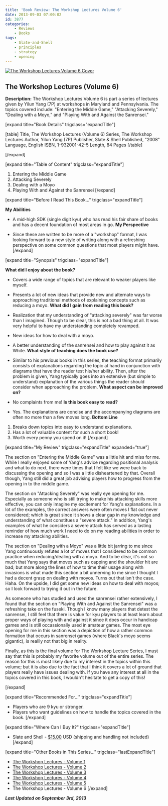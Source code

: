 ```yaml
---
title: 'Book Review: The Workshop Lectures Volume 6'
date: 2013-09-03 07:00:02
id: 3877
categories:
	- Reviews
	- Books
tags:
	- Slate-and-Shell
	- principles
	- strategy
	- opening
---
```


[![The Workshop Lectures Volume 6 Cover](http://www.bengozen.com/wp-content/uploads/2013/08/workshopLecturesv6.jpg)](http://www.bengozen.com/wp-content/uploads/2013/08/workshopLecturesv6.jpg)

## The Workshop Lectures (Volume 6)

**Description:** The Workshop Lectures Volume 6 is part a series of lectures given by Yilun Yang (7P) at workshops in Maryland and Pennsylvania. The topics covered include: "Entering the Middle Game," "Attacking Severely," "Dealing with a Moyo," and "Playing With and Against the Sanrensei."

<!--more-->

[expand title="Book Details" trigclass="expandTitle"]

[table]
Title, The Workshop Lectures (Volume 6)
Series, The Workshop Lectures
Author, Yilun Yang (7P)
Publisher, Slate &amp; Shell
Published, "2008"
Language, English
ISBN, 1-932001-42-5
Length, 84 Pages
[/table]

[/expand]

[expand title="Table of Content" trigclass="expandTitle"]

1.  Entering the Middle Game
2.  Attacking Severely
3.  Dealing with a Moyo
4.  Playing With and Against the Sanrensei
[/expand]

[expand title="Before I Read This Book..." trigclass="expandTitle"]

**My Abilities**

*   A mid-high SDK (single digit kyu) who has read his fair share of books and has a decent foundation of most areas in go.
**My Perspective**

*   Since these are written to be more of a "workshop" format, I was looking forward to a new style of writing along with a refreshing perspective on some common questions that most players might have.
[/expand]

[expand title="Synopsis" trigclass="expandTitle"]

**What did I enjoy about the book?**

*   Covers a wide range of topics that are relevant to weaker players like myself.
*   Presents a lot of new ideas that provide new and alternate ways to approaching traditional methods of explaining concepts such as reducing a moyo.
**What did I gain from reading this book?**

*   Realization that my understanding of "attacking severely" was far worse than I imagined. Though to be clear, this is not a bad thing at all. It was very helpful to have my understanding completely revamped.
*   New ideas for how to deal with a moyo.
*   A better understanding of the sanrensei and how to play against it as White.
**What style of teaching does the book use?**

*   Similar to his previous books in this series, the teaching format primarily consists of explanations regarding the topic at hand in conjunction with diagrams that have the reader test his/her ability. Then, after the problem is given, Yang typically goes into an extensive (but simple to understand) explanation of the various things the reader should consider when approaching the problem.
**What aspect can be improved on?**

*   No complaints from me!
**Is this book easy to read?**

*   Yes. The explanations are concise and the accompanying diagrams are often no more than a few moves long.
**Bottom Line**

1.  Breaks down topics into easy to understand explanations.
2.  Has a lot of valuable content for such a short book!
3.  Worth every penny you spend on it!
[/expand]

[expand title="My Review" trigclass="expandTitle" expanded="true"]

The section on "Entering the Middle Game" was a little hit and miss for me. While I really enjoyed some of Yang's advice regarding positional analysis and what to do next, there were times that I felt like we were back to discussing the opening and so I was a little disheartened by that. Overall though, Yang still did a great job advising players how to progress from the opening in to the middle game.

The section on "Attacking Severely" was really eye opening for me. Especially as someone who is still trying to make his attacking skills more effective, you can only imagine my excitement for Yang's explanations. In a lot of the examples, the correct answers were often moves I flat out never considered; which is great since it shows a clear gap in my knowledge and understanding of what constitues a "severe attack." In addition, Yang's examples of what he considers a severe attack has served as a lasting reminder of how much work I need to do on my reading abilities in order to increase my attacking abilities.

The section on "Dealing with a Moyo" was a little bit jarring to me since Yang continuously refutes a lot of moves that I considered to be common practice when reducing/dealing with a moyo. And to be clear, it's not so much that Yang says that moves such as capping and the shoulder hit are bad; but more along the lines of how to time their usage along with invasions is what made this section a bit unnerving to me since I thought I had a decent grasp on dealing with moyos. Turns out that isn't the case. Haha. On the upside, I did get some new ideas on how to deal with moyos; so I look forward to trying it out in the future.

As someone who has studied and used the sanrensei rather extensively, I found that the section on "Playing With and Against the Sanrensei" was a refreshing take on the fuseki. Though I know many players that detest the sanrensei, I still feel that there is value for kyu players to at least learn about proper ways of playing with and against it since it does occur in handicap games and is still occassionally used in amateur games. The most eye opening for me in this section was a depiction of how a rather common formation that occurs in sanrensei games (where Black's moyo seems gigantic), is reallly not that big in reality.

Finally, as this is the final volume for The Workshop Lecture Series, I must say that this is probably my favorite volume out of the entire series. The reason for this is most likely due to my interest in the topics within this volume; but it is also due to the fact that I think it covers a lot of ground that players really have issues dealing with. If you have any interest at all in the topics covered in this book, I wouldn't hesitate to get a copy of this!

[/expand]

[expand title="Recommended For..." trigclass="expandTitle"]

*   Players who are 9 kyu or stronger.
*   Players who want guidelines on how to handle the topics covered in the book.
[/expand]

[expand title="Where Can I Buy It?" trigclass="expandTitle"]

*   Slate and Shell - [$15.00](http://www.slateandshell.com/SSYY011.html) USD (shipping and handling not included)
[/expand]

[expand title="Other Books in This Series..." trigclass="lastExpandTitle"]

*   [The Workshop Lectures - Volume 1](http://www.bengozen.com/book-review-the-workshop-lectures-volume-1/ "Book Review: The Workshop Lectures Volume 1")
*   [The Workshop Lectures - Volume 2](http://www.bengozen.com/book-review-the-workshop-lectures-volume-2/ "Book Review: The Workshop Lectures Volume 2")
*   [The Workshop Lectures - Volume 3](http://www.bengozen.com/book-review-the-workshop-lectures-volume-3/ "Book Review: The Workshop Lectures Volume 3")
*   [The Workshop Lectures - Volume 4](http://www.bengozen.com/book-review-the-workshop-lectures-volume-4/ "Book Review: The Workshop Lectures Volume 4")
*   [The Workshop Lectures - Volume 5](http://www.bengozen.com/book-review-the-workshop-lectures-volume-5/ "Book Review: The Workshop Lectures Volume 5")
*   The Workshop Lectures - Volume 6
[/expand]

_**Last Updated on September 3rd, 2013**_